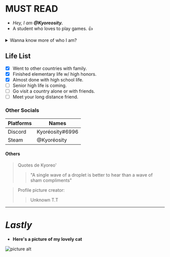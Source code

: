 # MUST READ #
* _Hey, I am ***@Kyoreosity.***_
* A student who loves to play games. 👍
 
 <details>
           <summary>Wanna know more of who I am?</summary>
           <p>Hahahahahhaha no way.. Get to know me, only by adding me or becoming my friend <3</p>
         </details>
         
## Life List ##
- [x]   Went to other countries with family.
- [x]   Finished elementary life w/ high honors.
- [x]   Almost done with high school life.
- [ ]   Senior high life is coming.
- [ ]   Go visit a country alone or with friends.
- [ ]   Meet your long distance friend.
          
### Other Socials ###

 Platforms    |    Names
------------- | -------------
Discord       | Kyoréosity#6996
Steam         | @Kyoréosity

#### Others ####
> Quotes de Kyoreo'
>> "A single wave of a droplet is better to hear than a wave of sham compliments"

> Profile picture creator:
>> Unknown T.T
- - - -
# _Lastly_ #
* **Here's a picture of my lovely cat**

![picture alt]([https://www.instagram.com/p/CZCLCxPvEMb/?hl=en](https://www.instagram.com/p/CZCLCxPvEMb/?utm_source=ig_web_copy_link))

